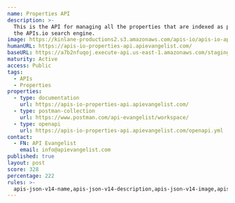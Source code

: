 ```yaml
---
name: Properties API
description: >-
  This is the API for managing all the properties that are indexed as part of
  the APIs.io search engine.
image: https://kinlane-productions2.s3.amazonaws.com/apis-io/apis-io-api-logo.jpg
humanURL: https://apis-io-properties-api.apievangelist.com/
baseURL: https://a7b2nfuqoj.execute-api.us-east-1.amazonaws.com/staging
maturity: Active
access: Public
tags:
  - APIs
  - Properties
properties:
  - type: documentation
    url: https://apis-io-properties-api.apievangelist.com/
  - type: postman-collection
    url: https://www.postman.com/api-evangelist/workspace/
  - type: openapi
    url: https://apis-io-properties-api.apievangelist.com/openapi.yml
contact:
  - FN: API Evangelist
    email: info@apievangelist.com
published: true
layout: post
score: 328
percentage: 222
rules: >-
  apis-json-v14-name,apis-json-v14-description,apis-json-v14-image,apis-json-v14-tags,apis-json-v14-url,apis-json-v14-apis-name,apis-json-v14-apis-description,apis-json-v14-apis-image,apis-json-v14-apis-humanURL,apis-json-v14-apis-baseURL,apis-json-v14-apis-tags,apis-json-v14-apis-properties-documentation,apis-json-v14-apis-properties-documentation-postman-collection,apis-json-v14-apis-properties-documentation-openapi,apis-json-v14-apis-properties-workspaces-github-public,apis-json-v14-maintainers,apis-json-v14-maintainers-fn,apis-json-v14-maintainers-email
---
```

